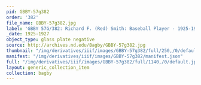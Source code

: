 ```yaml
---
pid: GBBY-57g382
order: '382'
file_name: GBBY-57g382.jpg
label: 'GBBY 57G/382: Richard F. (Red) Smith: Baseball Player - 1925-1927'
_date: 1925-1927
object_type: glass plate negative
source: http://archives.nd.edu/Bagby/GBBY-57g382.jpg
thumbnail: "/img/derivatives/iiif/images/GBBY-57g382/full/250,/0/default.jpg"
manifest: "/img/derivatives/iiif/images/GBBY-57g382/manifest.json"
full: "/img/derivatives/iiif/images/GBBY-57g382/full/1140,/0/default.jpg"
layout: generic_collection_item
collection: bagby
---
```

